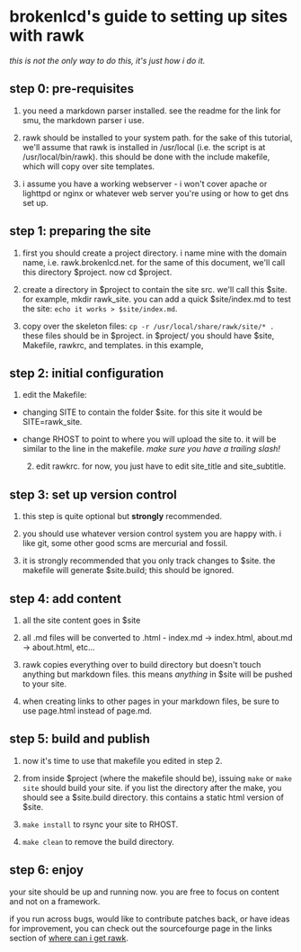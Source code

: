 brokenlcd's guide to setting up sites with rawk
===============================================

*this is not the only way to do this, it's just how i do it.*

step 0: pre-requisites
----------------------
1. you need a markdown parser installed. see the readme for the link for smu,
the markdown parser i use.

2. rawk should be installed to your system path. for the sake of this tutorial,
we'll assume that rawk is installed in /usr/local (i.e. the script is at 
/usr/local/bin/rawk). this should be done with the include makefile, which will
copy over site templates.

3. i assume you have a working webserver - i won't cover apache or lighttpd or 
nginx or whatever web server you're using or how to get dns set up.

step 1: preparing the site
--------------------------
1. first you should create a project directory. i name mine with the domain
name, i.e. rawk.brokenlcd.net. for the same of this document, we'll call this
directory $project. now cd $project. 

2. create a directory in $project to contain the site src. we'll call this 
$site. for example, mkdir rawk\_site. you can add a quick $site/index.md to 
test the site: `echo it works > $site/index.md`. 

3. copy over the skeleton files: `cp -r /usr/local/share/rawk/site/* .`
these files should be in $project. in $project/ you should have $site,
Makefile, rawkrc, and templates. in this example, 

step 2: initial configuration
-----------------------------
1. edit the Makefile:

* changing SITE to contain the folder $site. for this site
it would be SITE=rawk\_site.

* change RHOST to point to where you will upload the site to. it will be 
similar to the line in the makefile. *make sure you have a trailing slash!*

    2. edit rawkrc. for now, you just have to edit site\_title and site\_subtitle.

step 3: set up version control
------------------------------
1. this step is quite optional but **strongly** recommended.

2. you should use whatever version control system you are happy with. i like
git, some other good scms are mercurial and fossil.

3. it is strongly recommended that you only track changes to $site. the
makefile will generate $site.build; this should be ignored.

step 4: add content
-------------------
1. all the site content goes in $site

2. all .md files will be converted to .html - index.md -> index.html, 
about.md -> about.html, etc...

3. rawk copies everything over to build directory but doesn't touch anything
but markdown files. this means *anything* in $site will be pushed to your site.

4. when creating links to other pages in your markdown files, be sure to use
page.html instead of page.md.


step 5: build and publish
-------------------------
1. now it's time to use that makefile you edited in step 2.

2. from inside $project (where the makefile should be), issuing `make` or
`make site` should build your site. if you list the directory after the make,
you should see a $site.build directory. this contains a static html version
of $site.

3. `make install` to rsync your site to RHOST.

4. `make clean` to remove the build directory.

step 6: enjoy
-------------
your site should be up and running now. you are free to focus on content and
not on a framework.

if you run across bugs, would like to contribute patches back, or have ideas
for improvement, you can check out the sourcefourge page in the links section
of [where can i get rawk](where.html).

